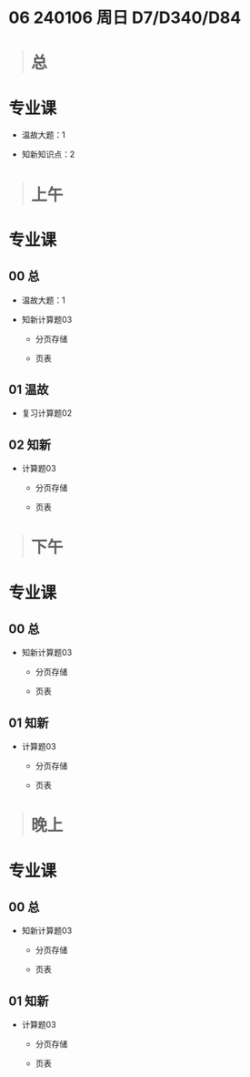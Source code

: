 # 06 240106 周日 D7/D340/D84



> # 总



# 专业课

- 温故大题：1

- 知新知识点：2
  
  


> # 上午



# 专业课



## 00 总

- 温故大题：1

- 知新计算题03

  - 分页存储

  - 页表

## 01 温故

- 复习计算题02

## 02 知新

* 计算题03

  - 分页存储

  - 页表




> # 下午



# 专业课



## 00 总

- 知新计算题03

  - 分页存储

  - 页表

## 01 知新

* 计算题03

  - 分页存储

  - 页表



> # 晚上



# 专业课



## 00 总

- 知新计算题03

  - 分页存储

  - 页表

## 01 知新

* 计算题03

  - 分页存储

  - 页表
